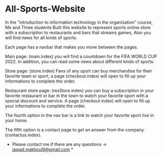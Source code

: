# All-Sports-Website

In the "introduction to information technology in the organization" course, Me and Three students Built this website to represent sports online store with a subscription to restaurants and bars that streams games, Also you will find news for all kinds of sports.

Each page has a navbar that makes you move between the pages.

Main page: (main.index)
you will find a countdown for the FIFA WORLD CUP 2022.
In addition, you can read some news about different kinds of sports.

Store page: (store.index)
Fans of any sport can buy merchandise for their favorite team or sport,
a page (checkout.index)  will open to fill up your informations to complete the order.

Restaurant store page: (resStore.index)
you can buy a subscription in your favorite restaurant or bar in the town to watch your favorite sport with a special discount and service.
A page (checkout.index)  will open to fill up your informations to complete the order.

The fourth option in the nav bar is a link to watch your favorite sport live in your home.

The fifth option is a contact page to get an answer from the company. (contactus.index). 



* Please contact me if there are any questions -> jawad.makhoul9@gmail.com *
